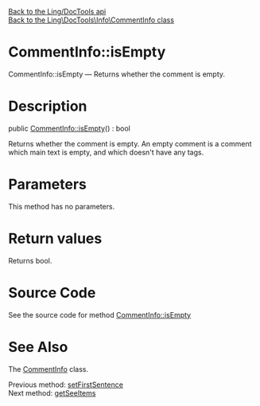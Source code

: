 [Back to the Ling/DocTools api](https://github.com/lingtalfi/DocTools/blob/master/doc/api/Ling/DocTools.md)<br>
[Back to the Ling\DocTools\Info\CommentInfo class](https://github.com/lingtalfi/DocTools/blob/master/doc/api/Ling/DocTools/Info/CommentInfo.md)


CommentInfo::isEmpty
================



CommentInfo::isEmpty — Returns whether the comment is empty.




Description
================


public [CommentInfo::isEmpty](https://github.com/lingtalfi/DocTools/blob/master/doc/api/Ling/DocTools/Info/CommentInfo/isEmpty.md)() : bool




Returns whether the comment is empty.
An empty comment is a comment which main text is empty, and which doesn't have any tags.




Parameters
================

This method has no parameters.


Return values
================

Returns bool.








Source Code
===========
See the source code for method [CommentInfo::isEmpty](https://github.com/lingtalfi/DocTools/blob/master/Info/CommentInfo.php#L342-L348)


See Also
================

The [CommentInfo](https://github.com/lingtalfi/DocTools/blob/master/doc/api/Ling/DocTools/Info/CommentInfo.md) class.

Previous method: [setFirstSentence](https://github.com/lingtalfi/DocTools/blob/master/doc/api/Ling/DocTools/Info/CommentInfo/setFirstSentence.md)<br>Next method: [getSeeItems](https://github.com/lingtalfi/DocTools/blob/master/doc/api/Ling/DocTools/Info/CommentInfo/getSeeItems.md)<br>

